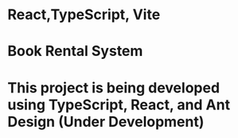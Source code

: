 # React,TypeScript, Vite
# Book Rental System
# This project is being developed using TypeScript, React, and Ant Design (Under Development)
